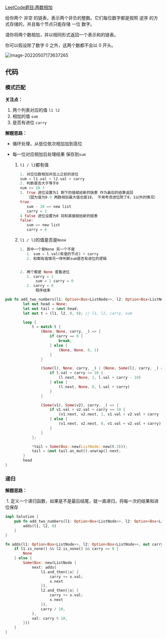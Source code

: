 [LeetCode题目:两数相加](https://leetcode-cn.com/problems/add-two-numbers/)

给你两个 非空 的链表，表示两个非负的整数。它们每位数字都是按照 逆序 的方式存储的，并且每个节点只能存储 一位 数字。

请你将两个数相加，并以相同形式返回一个表示和的链表。

你可以假设除了数字 0 之外，这两个数都不会以 0 开头。

![image-20220507173637265](https://repo-md.oss-cn-hangzhou.aliyuncs.com/2022image-20220507173637265.png)

## 代码

### 模式匹配

**关注点：**  

1. 两个列表对应的值 `l1 l2`
2. 相加的值 `sum`
3. 是否有进位 `carry`

**解题思路：**

+ 循环处理，从低位依次相加加到高位

+ 每一位对应相加后处理结果 保存到`sum`

  1. `l1 / l2`都有值

     ```rust
     1. 对应位数相加并加上之前的进位
     sum = l1.val + l2.val + carry 
     2. 判断是否大于等于0
     sum >= 10 ?
     3. true 进位设置为1 剩下的值赋给新的链表 作为最后的结果返回
     	（因为值为0-9 两数相加最大值也是18， 不用考虑进位除了0，1以外的情况）
     true:	
     	sum - 10 => new list
     	carry = 1
     4 false 进位设置为0 将和直接赋给新的链表
     false: 
     	sum => new list
     	carry = 0
     ```

  2. `l1 / l2`的值是否是`None`

     ```rust
     1. 其中一个是None 另一个不是
     	1. sum = l.val(有值的节点) + carry
     	2. 和都有值情况一样判断sum是否有进位的逻辑
     
     
     2. 两个都是 None 查看进位
     	1. carry = 1
     		sum = 1 carry = 0
     	2. carry = 0
     		程序结束 
     
     ```

```rust
pub fn add_two_numbers(l1: Option<Box<ListNode>>, l2: Option<Box<ListNode>>) -> Option<Box<ListNode>> {
        let mut head = None;
        let mut tail = &mut head;
        let mut t = (l1, l2, 0, 0); // l1, l2, carry, sum

        loop {
            t = match t {
                (None, None, carry, _) => {
                    if carry == 0 {
                        break;
                    } else {
                        (None, None, 0, 1)
                    }
                }

                (Some(l), None, carry, _) | (None, Some(l), carry, _) => {
                    if l.val + carry >= 10 {
                        (l.next, None, 1, l.val + carry - 10)
                    } else {
                        (l.next, None, 0, l.val + carry)
                    }
                }

                (Some(v1), Some(v2), carry, _) => {
                    if v1.val + v2.val + carry >= 10 {
                        (v1.next, v2.next, 1, v1.val + v2.val + carry - 10)
                    } else {
                        (v1.next, v2.next, 0, v1.val + v2.val + carry)
                    }
                }
            };

            *tail = Some(Box::new(ListNode::new(t.3)));
            tail = &mut tail.as_mut().unwrap().next;
        }
        head
}
```

### 递归

**解题思路：**

​	1. 定义一个递归函数，如果是不是最后结尾，就一直递归，将每一次的结果和进位保存

```rust
impl Solution {
    pub fn add_two_numbers(l1: Option<Box<ListNode>>, l2: Option<Box<ListNode>>) -> Option<Box<ListNode>> {
        adds(l1, l2, 0)
    }
}

fn adds(l1: Option<Box<ListNode>>, l2: Option<Box<ListNode>>, mut carry: i32) -> Option<Box<ListNode>> {
    if l1.is_none() && l2.is_none() && carry == 0 {
        None
    } else {
        Some(Box::new(ListNode {
            next: adds(
                l1.and_then(|x| {
                    carry += x.val;
                    x.next
                }),
                l2.and_then(|x| {
                    carry += x.val;
                    x.next
                }),
                carry / 10,
            ),
            val: carry % 10,
        }))
    }
}
```

